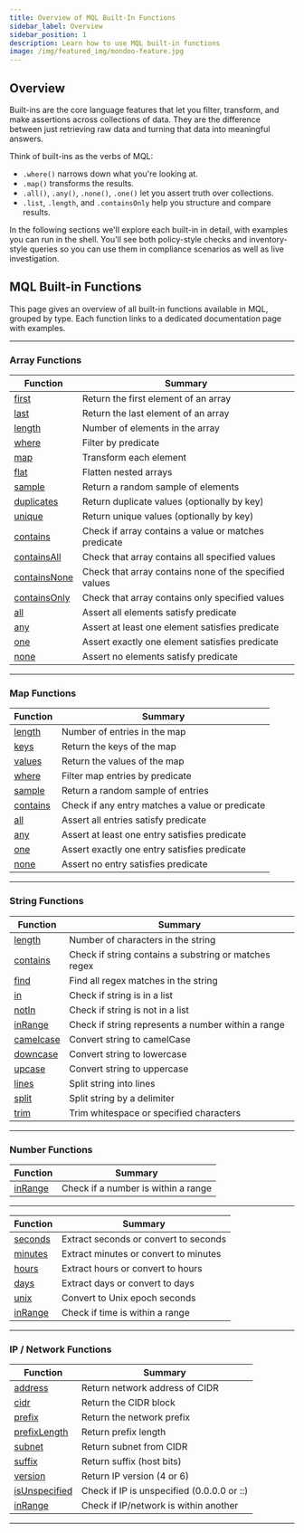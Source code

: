 ```yaml
---
title: Overview of MQL Built-In Functions
sidebar_label: Overview
sidebar_position: 1
description: Learn how to use MQL built-in functions
image: /img/featured_img/mondoo-feature.jpg
---
```


## Overview

Built-ins are the core language features that let you filter, transform, and make assertions across collections of data. They are the difference between just retrieving raw data and turning that data into meaningful answers.

Think of built-ins as the verbs of MQL:

- `.where()` narrows down what you're looking at.
- `.map()` transforms the results.
- `.all()`, `.any()`, `.none()`, `.one()` let you assert truth over collections.
- `.list`, `.length`, and `.containsOnly` help you structure and compare results.

In the following sections we'll explore each built-in in detail, with examples you can run in the shell. You'll see both policy-style checks and inventory-style queries so you can use them in compliance scenarios as well as live investigation.

## MQL Built-in Functions

This page gives an overview of all built-in functions available in MQL, grouped by type.
Each function links to a dedicated documentation page with examples.

---

### Array Functions

| Function                                 | Summary                                                |
| ---------------------------------------- | ------------------------------------------------------ |
| [first](./array/first.mdx)               | Return the first element of an array                   |
| [last](./array/last.mdx)                 | Return the last element of an array                    |
| [length](./array/length.mdx)             | Number of elements in the array                        |
| [where](./array/where.mdx)               | Filter by predicate                                    |
| [map](./array/map.mdx)                   | Transform each element                                 |
| [flat](./array/flat.mdx)                 | Flatten nested arrays                                  |
| [sample](./array/sample.mdx)             | Return a random sample of elements                     |
| [duplicates](./array/duplicates.mdx)     | Return duplicate values (optionally by key)            |
| [unique](./array/unique.mdx)             | Return unique values (optionally by key)               |
| [contains](./array/contains.mdx)         | Check if array contains a value or matches predicate   |
| [containsAll](./array/containsAll.mdx)   | Check that array contains all specified values         |
| [containsNone](./array/containsNone.mdx) | Check that array contains none of the specified values |
| [containsOnly](./array/containsOnly.mdx) | Check that array contains only specified values        |
| [all](./array/all.mdx)                   | Assert all elements satisfy predicate                  |
| [any](./array/any.mdx)                   | Assert at least one element satisfies predicate        |
| [one](./array/one.mdx)                   | Assert exactly one element satisfies predicate         |
| [none](./array/none.mdx)                 | Assert no elements satisfy predicate                   |

---

### Map Functions

| Function                       | Summary                                         |
| ------------------------------ | ----------------------------------------------- |
| [length](./map/length.mdx)     | Number of entries in the map                    |
| [keys](./map/keys.mdx)         | Return the keys of the map                      |
| [values](./map/values.mdx)     | Return the values of the map                    |
| [where](./map/where.mdx)       | Filter map entries by predicate                 |
| [sample](./map/sample.mdx)     | Return a random sample of entries               |
| [contains](./map/contains.mdx) | Check if any entry matches a value or predicate |
| [all](./map/all.mdx)           | Assert all entries satisfy predicate            |
| [any](./map/any.mdx)           | Assert at least one entry satisfies predicate   |
| [one](./map/one.mdx)           | Assert exactly one entry satisfies predicate    |
| [none](./map/none.mdx)         | Assert no entry satisfies predicate             |

---

### String Functions

| Function                            | Summary                                               |
| ----------------------------------- | ----------------------------------------------------- |
| [length](./string/length.mdx)       | Number of characters in the string                    |
| [contains](./string/contains.mdx)   | Check if string contains a substring or matches regex |
| [find](./string/find.mdx)           | Find all regex matches in the string                  |
| [in](./string/in.mdx)               | Check if string is in a list                          |
| [notIn](./string/notin.mdx)         | Check if string is not in a list                      |
| [inRange](./string/inrange.mdx)     | Check if string represents a number within a range    |
| [camelcase](./string/camelcase.mdx) | Convert string to camelCase                           |
| [downcase](./string/downcase.mdx)   | Convert string to lowercase                           |
| [upcase](./string/upcase.mdx)       | Convert string to uppercase                           |
| [lines](./string/lines.mdx)         | Split string into lines                               |
| [split](./string/split.mdx)         | Split string by a delimiter                           |
| [trim](./string/trim.mdx)           | Trim whitespace or specified characters               |

---

### Number Functions

| Function                        | Summary                             |
| ------------------------------- | ----------------------------------- |
| [inRange](./number/inrange.mdx) | Check if a number is within a range |

---

| Function                      | Summary                               |
| ----------------------------- | ------------------------------------- |
| [seconds](./time/seconds.mdx) | Extract seconds or convert to seconds |
| [minutes](./time/minutes.mdx) | Extract minutes or convert to minutes |
| [hours](./time/hours.mdx)     | Extract hours or convert to hours     |
| [days](./time/days.mdx)       | Extract days or convert to days       |
| [unix](./time/unix.mdx)       | Convert to Unix epoch seconds         |
| [inRange](./time/inrange.mdx) | Check if time is within a range       |

---

### IP / Network Functions

| Function                                | Summary                                    |
| --------------------------------------- | ------------------------------------------ |
| [address](./ip/address.mdx)             | Return network address of CIDR             |
| [cidr](./ip/cidr.mdx)                   | Return the CIDR block                      |
| [prefix](./ip/prefix.mdx)               | Return the network prefix                  |
| [prefixLength](./ip/prefixlength.mdx)   | Return prefix length                       |
| [subnet](./ip/subnet.mdx)               | Return subnet from CIDR                    |
| [suffix](./ip/suffix.mdx)               | Return suffix (host bits)                  |
| [version](./ip/version.mdx)             | Return IP version (4 or 6)                 |
| [isUnspecified](./ip/isunspecified.mdx) | Check if IP is unspecified (0.0.0.0 or ::) |
| [inRange](./ip/inrange.mdx)             | Check if IP/network is within another      |

---

<!-- ## Version Functions

| Function | Summary |
| -------- | ------- |
| [epoch](./version/epoch.mdx) | Return epoch part of a version |
| [inRange](./version/inrange.mdx) | Check if version satisfies constraints |

---

## Parsing Functions

| Function | Summary |
| -------- | ------- |
| [parse.date](./parse/date.mdx) | Parse a date string by format |
| [parse.duration](./parse/duration.mdx) | Parse a human-readable duration (e.g. `1h30m`) | -->
